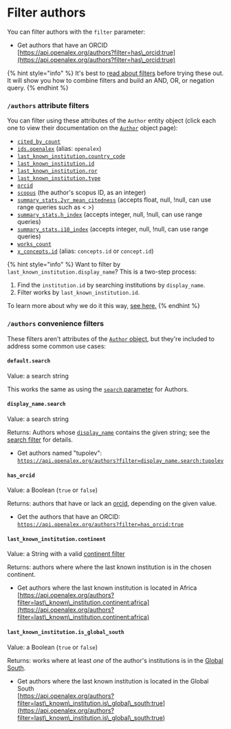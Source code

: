 # Filter authors

You can filter authors with the `filter` parameter:

* Get authors that have an ORCID\
  [https://api.openalex.org/authors?filter=has\_orcid:true](https://api.openalex.org/authors?filter=has\_orcid:true)

{% hint style="info" %}
It's best to [read about filters](../../how-to-use-the-api/get-lists-of-entities/filter-entity-lists.md) before trying these out. It will show you how to combine filters and build an AND, OR, or negation query.
{% endhint %}

### `/authors` attribute filters

You can filter using these attributes of the `Author` entity object (click each one to view their documentation on the [`Author`](author-object.md) object page):

* [`cited_by_count`](author-object.md#cited\_by\_count)
* [`ids.openalex`](author-object.md#ids) (alias: `openalex`)
* [`last_known_institution.country_code`](author-object.md#last\_known\_institution)
* [`last_known_institution.id`](author-object.md#last\_known\_institution)
* [`last_known_institution.ror`](author-object.md#last\_known\_institution)
* [`last_known_institution.type`](author-object.md#last\_known\_institution)
* [`orcid`](author-object.md#orcid)
* [`scopus`](author-object.md#ids) (the author's scopus ID, as an integer)
* [`summary_stats.2yr_mean_citedness`](author-object.md#summary_stats) (accepts float, null, !null, can use range queries such as < >)
* [`summary_stats.h_index`](author-object.md#summary_stats) (accepts integer, null, !null, can use range queries)
* [`summary_stats.i10_index`](author-object.md#summary_stats) (accepts integer, null, !null, can use range queries)
* [`works_count`](author-object.md#works\_count)
* [`x_concepts.id`](author-object.md#x\_concepts) (alias: `concepts.id` or `concept.id`)

{% hint style="info" %}
Want to filter by `last_known_institution.display_name`? This is a two-step process:

1. Find the `institution.id` by searching institutions by `display_name`.
2. Filter works by `last_known_institution.id`.

To learn more about why we do it this way, [see here.](../works/search-works.md#why-cant-i-search-by-name-of-related-entity-author-name-institution-name-etc.)
{% endhint %}

### `/authors` convenience filters

These filters aren't attributes of the [`Author` object](author-object.md), but they're included to address some common use cases:

#### `default.search`

Value: a search string

This works the same as using the [`search` parameter](./search-authors.md#search-authors) for Authors.

#### `display_name.search`

Value: a search string

Returns: Authors whose [`display_name`](author-object.md#display\_name) contains the given string; see the [search filter](search-authors.md#search-a-specific-field) for details.

* Get authors named "tupolev":\
  [`https://api.openalex.org/authors?filter=display_name.search:tupolev`](https://api.openalex.org/authors?filter=display\_name.search:tupolev)

#### `has_orcid`

Value: a Boolean (`true` or `false`)

Returns: authors that have or lack an [orcid](author-object.md#orcid), depending on the given value.

* Get the authors that have an ORCID:\
  [`https://api.openalex.org/authors?filter=has_orcid:true`](https://api.openalex.org/authors?filter=has\_orcid:true)

#### `last_known_institution.continent`

Value: a String with a valid [continent filter](../geo/continents.md#filter-by-continent)

Returns: authors where where the last known institution is in the chosen continent.

* Get authors where the last known institution is located in Africa\
  [https://api.openalex.org/authors?filter=last\_known\_institution.continent:africa](https://api.openalex.org/authors?filter=last\_known\_institution.continent:africa)

#### `last_known_institution.is_global_south`

Value: a Boolean (`true` or `false`)

Returns: works where at least _one_ of the author's institutions is in the [Global South](../geo/regions.md#global-south).

* Get authors where the last known institution is located in the Global South\
  [https://api.openalex.org/authors?filter=last\_known\_institution.is\_global\_south:true](https://api.openalex.org/authors?filter=last\_known\_institution.is\_global\_south:true)

